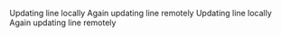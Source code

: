 Updating  line locally
Again updating line remotely
Updating line locally
Again updating line remotely
